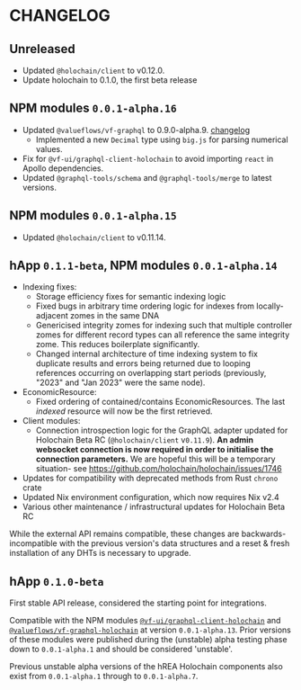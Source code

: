# CHANGELOG

## Unreleased

- Updated `@holochain/client` to v0.12.0.
- Update holochain to 0.1.0, the first beta release

## NPM modules `0.0.1-alpha.16`

- Updated `@valueflows/vf-graphql` to 0.9.0-alpha.9. [changelog](https://lab.allmende.io/valueflows/vf-schemas/vf-graphql/-/blob/sprout/CHANGELOG.md#090-alpha9)
	- Implemented a new `Decimal` type using `big.js` for parsing numerical values.
- Fix for `@vf-ui/graphql-client-holochain` to avoid importing `react` in Apollo dependencies.
- Updated `@graphql-tools/schema` and `@graphql-tools/merge` to latest versions.

## NPM modules `0.0.1-alpha.15`

- Updated `@holochain/client` to v0.11.14.

## hApp `0.1.1-beta`, NPM modules `0.0.1-alpha.14`

- Indexing fixes:
	- Storage efficiency fixes for semantic indexing logic
	- Fixed bugs in arbitrary time ordering logic for indexes from locally-adjacent zomes in the same DNA
	- Genericised integrity zomes for indexing such that multiple controller zomes for different record types can all reference the same integrity zome. This reduces boilerplate significantly.
	- Changed internal architecture of time indexing system to fix duplicate results and errors being returned due to looping references occurring on overlapping start periods (previously, "2023" and "Jan 2023" were the same node).
- EconomicResource:
	- Fixed ordering of contained/contains EconomicResources. The last *indexed* resource will now be the first retrieved.
- Client modules:
	- Connection introspection logic for the GraphQL adapter updated for Holochain Beta RC (`@holochain/client` v`0.11.9`). **An admin websocket connection is now required in order to initialise the connection parameters.** We are hopeful this will be a temporary situation- see https://github.com/holochain/holochain/issues/1746
- Updates for compatibility with deprecated methods from Rust `chrono` crate
- Updated Nix environment configuration, which now requires Nix v2.4
- Various other maintenance / infrastructural updates for Holochain Beta RC

While the external API remains compatible, these changes are backwards-incompatible with the previous version's data structures and a reset & fresh installation of any DHTs is necessary to upgrade.

## hApp `0.1.0-beta`

First stable API release, considered the starting point for integrations.

Compatible with the NPM modules [`@vf-ui/graphql-client-holochain`](https://www.npmjs.com/package/@vf-ui/graphql-client-holochain) and [`@valueflows/vf-graphql-holochain`](https://www.npmjs.com/package/@valueflows/vf-graphql-holochain) at version `0.0.1-alpha.13`. Prior versions of these modules were published during the (unstable) alpha testing phase down to `0.0.1-alpha.1` and should be considered 'unstable'.

Previous unstable alpha versions of the hREA Holochain components also exist from `0.0.1-alpha.1` through to `0.0.1-alpha.7`.
